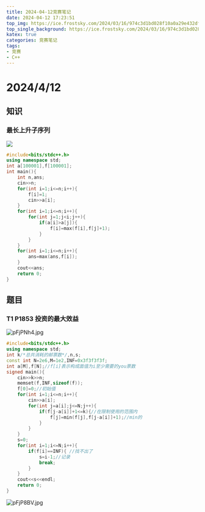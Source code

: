 ```yaml
---
title: 2024-04-12竞赛笔记
date: 2024-04-12 17:23:51
top_img: https://ice.frostsky.com/2024/03/16/974c3d1bd028f10a0a29e432dfc42f8d.png
top_single_background: https://ice.frostsky.com/2024/03/16/974c3d1bd028f10a0a29e432dfc42f8d.png
katex: true
categories: 竞赛笔记
tags:
- 竞赛
- C++
---
```


# 2024/4/12

## 知识
### 最长上升子序列

![](https://s21.ax1x.com/2024/04/12/pFjVGH1.jpg)

```cpp
#include<bits/stdc++.h>
using namespace std;
int a[100001],f[100001];
int main(){
	int n,ans;
	cin>>n;
	for(int i=1;i<=n;i++){
		f[i]=1;
		cin>>a[i];
	}
	for(int i=1;i<=n;i++){
		for(int j=1;j<i;j++){
			if(a[i]>a[j]){
				f[i]=max(f[i],f[j]+1);
			}
		}
	}
	for(int i=1;i<=n;i++){
		ans=max(ans,f[i]);
	}
	cout<<ans;
	return 0;
}
```

## 题目

### T1 P1853 投资的最大效益
![pFjPNh4.jpg](https://s21.ax1x.com/2024/04/12/pFjPNh4.jpg)

```cpp
#include<bits/stdc++.h>
using namespace std;
int k/*总共消耗的邮票数*/,n,s; 
const int N=2e6,M=1e2,INF=0x3f3f3f3f;
int a[M],f[N];//f[i]表示构成面值为i至少需要的you票数 
signed main(){
	cin>>k>>n;
	memset(f,INF,sizeof(f));
	f[0]=0;//初始值
	for(int i=1;i<=n;i++){
		cin>>a[i];
		for(int j=a[i];j<=N;j++){
			if(f[j-a[i]]+1<=k){//在限制使用的范围内 
				f[j]=min(f[j],f[j-a[i]]+1);//min的 
			}
		}
	} 
	s=0;
	for(int i=1;i<=N;i++){
		if(f[i]==INF){ //找不出了 
			s=i-1;//记录 
			break;
		}
	}
	cout<<s<<endl;
	return 0;
}
```

![pFjP8BV.jpg](https://s21.ax1x.com/2024/04/12/pFjP8BV.jpg)